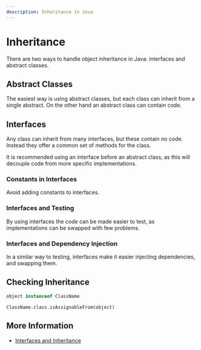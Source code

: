 ```yaml
---
description: Inheritance in Java
---
```


# Inheritance

There are two ways to handle object inheritance in Java: interfaces and abstract classes.

## Abstract Classes

The easiest way is using abstract classes, but each class can inherit from a single abstract. On the other hand an abstract class can contain code.

## Interfaces

Any class can inherit from many interfaces, but these contain no code. Instead they offer a common set of methods for the class.

It is recommended using an interface before an abstract class, as this will decouple code from more specific implementations.

### Constants in Interfaces

Avoid adding constants to interfaces.

### Interfaces and Testing

By using interfaces the code can be made easier to test, as implementations can be swapped with few problems.

### Interfaces and Dependency Injection

In a similar way to testing, interfaces make it easier injecting dependencies, and swapping them.

## Checking Inheritance

```java
object instanceof ClassName
```

```
ClassName.class.isAssignableFrom(object)
```

## More Information

* [Interfaces and Inheritance](https://docs.oracle.com/javase/tutorial/java/IandI/index.html)



